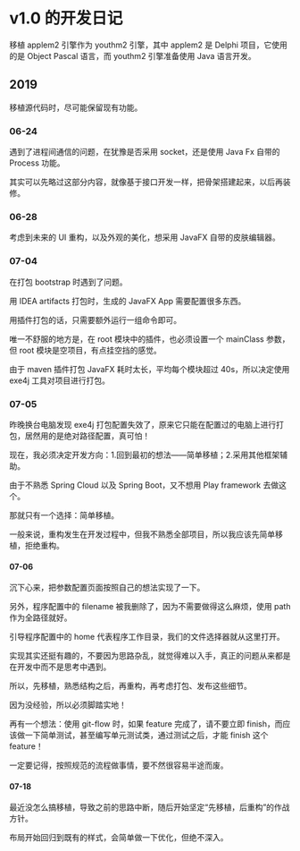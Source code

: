 # v1.0 的开发日记
移植 applem2 引擎作为 youthm2 引擎，其中 applem2 是 Delphi 项目，它使用的是 Object Pascal 语言，而 youthm2 引擎准备使用 Java 语言开发。

## 2019
移植源代码时，尽可能保留现有功能。

### 06-24
遇到了进程间通信的问题，在犹豫是否采用 socket，还是使用 Java Fx 自带的 Process 功能。

其实可以先略过这部分内容，就像基于接口开发一样，把骨架搭建起来，以后再装修。

### 06-28
考虑到未来的 UI 重构，以及外观的美化，想采用 JavaFX 自带的皮肤编辑器。

### 07-04
在打包 bootstrap 时遇到了问题。

用 IDEA artifacts 打包时，生成的 JavaFX App 需要配置很多东西。

用插件打包的话，只需要额外运行一组命令即可。

唯一不舒服的地方是，在 root 模块中的插件，也必须设置一个 mainClass 参数，但 root 模块是空项目，有点挂空挡的感觉。

由于 maven 插件打包 JavaFX 耗时太长，平均每个模块超过 40s，所以决定使用 exe4j 工具对项目进行打包。

### 07-05
昨晚换台电脑发现 exe4j 打包配置失效了，原来它只能在配置过的电脑上进行打包，居然用的是绝对路径配置，真可怕！

现在，我必须决定开发方向：1.回到最初的想法——简单移植；2.采用其他框架辅助。

由于不熟悉 Spring Cloud 以及 Spring Boot，又不想用 Play framework 去做这个。

那就只有一个选择：简单移植。

一般来说，重构发生在开发过程中，但我不熟悉全部项目，所以我应该先简单移植，拒绝重构。

#### 07-06
沉下心来，把参数配置页面按照自己的想法实现了一下。

另外，程序配置中的 filename 被我删除了，因为不需要做得这么麻烦，使用 path 作为全路径就好。

引导程序配置中的 home 代表程序工作目录，我们的文件选择器就从这里打开。

实现其实还挺有趣的，不要因为思路杂乱，就觉得难以入手，真正的问题从来都是在开发中而不是思考中遇到。

所以，先移植，熟悉结构之后，再重构，再考虑打包、发布这些细节。

因为没经验，所以必须脚踏实地！

再有一个想法：使用 git-flow 时，如果 feature 完成了，请不要立即 finish，而应该做一下简单测试，甚至编写单元测试类，通过测试之后，才能 finish 这个 feature！

一定要记得，按照规范的流程做事情，要不然很容易半途而废。

#### 07-18
最近没怎么搞移植，导致之前的思路中断，随后开始坚定“先移植，后重构”的作战方针。

布局开始回归到既有的样式，会简单做一下优化，但绝不深入。